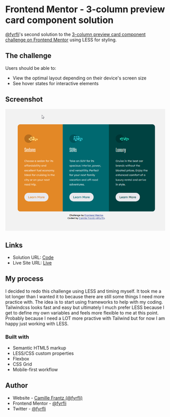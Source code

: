 # Frontend Mentor - 3-column preview card component solution

[@fyrfli](https://www.frontendmentor.io/profile/fyrfli)'s second solution to the [3-column preview card component challenge on Frontend Mentor](https://www.frontendmentor.io/challenges/3column-preview-card-component-pH92eAR2-) using LESS for styling. 

## The challenge

Users should be able to:

- View the optimal layout depending on their device's screen size
- See hover states for interactive elements

## Screenshot

![](images/desktop-screenshot.png)

## Links

- Solution URL: [Code](https://github.com/fyrfli/3-column-preview-card-component-witth-less)
- Live Site URL: [Live](https://fyrfli.github.io/3-column-preview-card-component-witth-less/)


## My process

I decided to redo this challenge using LESS and timing myself. It took me a lot longer than I wanted it to because there are still some things I need more practice with. The idea is to start using frameworks to help with my coding. Tailwindcss looks fast and easy but ultimately I much prefer LESS because I get to define my own variables and feels more flexible to me at this point. Probably because I need a LOT more practive with Tailwind but for now I am happy just working with LESS.

### Built with

- Semantic HTML5 markup
- LESS/CSS custom properties
- Flexbox
- CSS Grid
- Mobile-first workflow

## Author

- Website - [Camille Frantz (@fyrfli)](https://fyrfli.io)
- Frontend Mentor - [@fyrfli](https://www.frontendmentor.io/profile/fyrfli)
- Twitter - [@fyrfli](https://www.twitter.com/fyrfli)